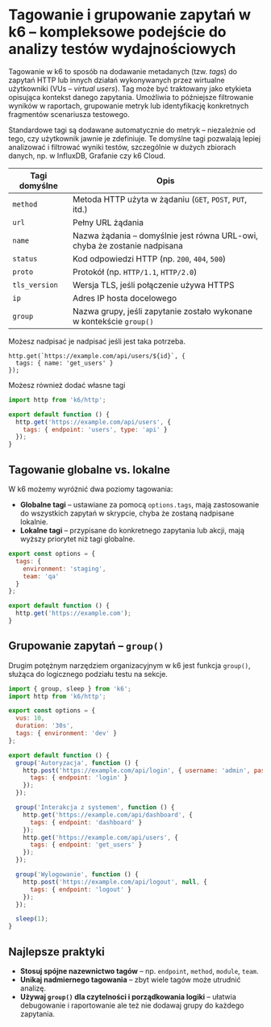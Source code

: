 # Tagowanie i grupowanie zapytań w k6 – kompleksowe podejście do analizy testów wydajnościowych

Tagowanie w k6 to sposób na dodawanie metadanych (tzw. *tags*) do zapytań HTTP lub innych działań wykonywanych przez wirtualne użytkowniki (VUs – *virtual users*). Tag może być traktowany jako etykieta opisująca kontekst danego zapytania. Umożliwia to późniejsze filtrowanie wyników w raportach, grupowanie metryk lub identyfikację konkretnych fragmentów scenariusza testowego.

Standardowe tagi są dodawane automatycznie do metryk – niezależnie od tego, czy użytkownik jawnie je zdefiniuje. Te domyślne tagi pozwalają lepiej analizować i filtrować wyniki testów, szczególnie w dużych zbiorach danych, np. w InfluxDB, Grafanie czy k6 Cloud.

| Tagi domyślne | Opis                                                                      |
| ------------- | ------------------------------------------------------------------------- |
| `method`      | Metoda HTTP użyta w żądaniu (`GET`, `POST`, `PUT`, itd.)                  |
| `url`         | Pełny URL żądania                                                         |
| `name`        | Nazwa żądania – domyślnie jest równa URL-owi, chyba że zostanie nadpisana |
| `status`      | Kod odpowiedzi HTTP (np. `200`, `404`, `500`)                             |
| `proto`       | Protokół (np. `HTTP/1.1`, `HTTP/2.0`)                                     |
| `tls_version` | Wersja TLS, jeśli połączenie używa HTTPS                                  |
| `ip`          | Adres IP hosta docelowego                                                 |
| `group`       | Nazwa grupy, jeśli zapytanie zostało wykonane w kontekście `group()`      |

Możesz nadpisać je nadpisać jeśli jest taka potrzeba.

```
http.get(`https://example.com/api/users/${id}`, {
  tags: { name: 'get_users' }
});
```

Możesz również dodać własne tagi

```javascript
import http from 'k6/http';

export default function () {
  http.get('https://example.com/api/users', {
    tags: { endpoint: 'users', type: 'api' }
  });
}
```

## Tagowanie globalne vs. lokalne

W k6 możemy wyróżnić dwa poziomy tagowania:

- **Globalne tagi** – ustawiane za pomocą `options.tags`, mają zastosowanie do wszystkich zapytań w skrypcie, chyba że zostaną nadpisane lokalnie.
- **Lokalne tagi** – przypisane do konkretnego zapytania lub akcji, mają wyższy priorytet niż tagi globalne.

```javascript
export const options = {
  tags: {
    environment: 'staging',
    team: 'qa'
  }
};

export default function () {
  http.get('https://example.com');
}
```

## Grupowanie zapytań – `group()`

Drugim potężnym narzędziem organizacyjnym w k6 jest funkcja `group()`, służąca do logicznego podziału testu na sekcje.

```javascript
import { group, sleep } from 'k6';
import http from 'k6/http';

export const options = {
  vus: 10,
  duration: '30s',
  tags: { environment: 'dev' }
};

export default function () {
  group('Autoryzacja', function () {
    http.post('https://example.com/api/login', { username: 'admin', password: 'admin' }, {
      tags: { endpoint: 'login' }
    });
  });

  group('Interakcja z systemem', function () {
    http.get('https://example.com/api/dashboard', {
      tags: { endpoint: 'dashboard' }
    });
    http.get('https://example.com/api/users', {
      tags: { endpoint: 'get_users' }
    });
  });

  group('Wylogowanie', function () {
    http.post('https://example.com/api/logout', null, {
      tags: { endpoint: 'logout' }
    });
  });

  sleep(1);
}
```

## Najlepsze praktyki

- **Stosuj spójne nazewnictwo tagów** – np. `endpoint`, `method`, `module`, `team`.
- **Unikaj nadmiernego tagowania** – zbyt wiele tagów może utrudnić analizę.
- **Używaj `group()` dla czytelności i porządkowania logiki** – ułatwia debugowanie i raportowanie ale też nie dodawaj grupy do każdego zapytania.
